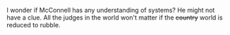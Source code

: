I wonder if McConnell has any understanding of systems? He might not have a clue. All the judges in the world won't matter if the <s>country</s> world is reduced to rubble.
